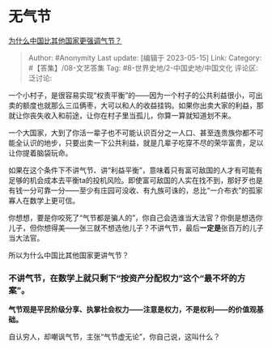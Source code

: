# 无气节
[为什么中国比其他国家更强调气节？](https://www.zhihu.com/question/597844459/answer/3029297989)

> Author: #Anonymity
> Last update: [编辑于 2023-05-15]
> Link:
> Category: #【答集】/08-文艺答集
> Tag: #8-世界史地/2-中国史地/中国文化
> 评论区:
> 泛讨论:

一个小村子，是很容易实现“权责平衡”的——因为一个村子的公共利益很小，可出卖的额度也就那么三瓜俩枣，大可以和人的收益挂钩。如果你出卖大家的利益，那就让你丧失收入和前途，让你在村子里当孤儿，你算一算就知道划不来。

一个大国家，大到了你活一辈子也不可能认识百分之一人口、甚至连贵族你都不可能全认识的地步，只要出卖一下公共利益，就是几辈子吃穿不尽的荣华富贵，足以让你提着脑袋玩命。

如果在这个条件下不讲气节、讲“利益平衡”，意味着只有富可敌国的人才有可能有足够的机会成本去平衡ta的投机风险。即使富可敌国的人实在找不到，那好歹也是有钱一分可靠一分——至少有庄园可没收、有九族可诛的，总比“一介布衣”的孤家寡人在数学上更可信。

你想想，要是你咬死了“气节都是骗人的”，你自己会选谁当大法官？你倒是想选你儿子，但你想得美——张三就不想选他儿子？不讲气节，最后**一定是**张百万的儿子当大法官。

所以为什么中国比其他国家更讲气节？

### **不讲气节，在数学上就只剩下“按资产分配权力”这个“最不坏的方案”**。 ###

**气节观是平民阶级分享、执掌社会权力——注意是权力，不是权利——的价值观基础。**

自认穷人，却嘲讽气节，主张“气节虚无论”，你自己说，这叫什么？
